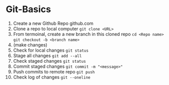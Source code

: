 # Git-Basics
1. Create a new Github Repo
github.com
2. Clone a repo to local computer
```git clone <URL>```
3. From termoinal, create a new branch in this cloned repo
```cd <Repo name>```
```git checkout -b <branch name>```
4. (make changes)
5. Check for local changes
```git status```
6. Stage all changes
```git add --all```
7. Check staged changes
```git status```
8. Commit staged changes
```git commit -m "<message>"```
9. Push commits to remote repo
```git push```
10. Check log of changes
```git --oneline```
